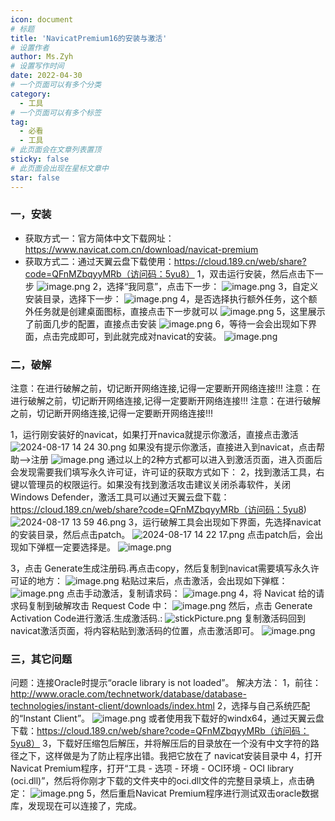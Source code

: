 ```yaml
---
icon: document
# 标题
title: 'NavicatPremium16的安装与激活'
# 设置作者
author: Ms.Zyh
# 设置写作时间
date: 2022-04-30
# 一个页面可以有多个分类
category:
  - 工具
# 一个页面可以有多个标签
tag:
  - 必看
  - 工具
# 此页面会在文章列表置顶
sticky: false
# 此页面会出现在星标文章中
star: false
---
```


### 一，安装
- 获取方式一：官方简体中文下载网址：https://www.navicat.com.cn/download/navicat-premium
- 获取方式二：通过天翼云盘下载使用：https://cloud.189.cn/web/share?code=QFnMZbqyyMRb（访问码：5yu8）
1，双击运行安装，然后点击下一步
![image.png](http://img.zouyh.top/article-img/20240917135156419.png)
2，选择“我同意”，点击下一步：
![image.png](http://img.zouyh.top/article-img/20240917135156420.png)
3，自定义安装目录，选择下一步：
![image.png](http://img.zouyh.top/article-img/20240917135159431.png)
4，是否选择执行额外任务，这个额外任务就是创建桌面图标，直接点击下一步就可以
![image.png](http://img.zouyh.top/article-img/20240917135158428.png)
5，这里展示了前面几步的配置，直接点击安装
![image.png](http://img.zouyh.top/article-img/20240917135157425.png)
6，等待一会会出现如下界面，点击完成即可，到此就完成对navicat的安装。
![image.png](http://img.zouyh.top/article-img/20240917135157423.png)
### 二，破解
注意：在进行破解之前，切记断开网络连接,记得一定要断开网络连接!!!
注意：在进行破解之前，切记断开网络连接,记得一定要断开网络连接!!!
注意：在进行破解之前，切记断开网络连接,记得一定要断开网络连接!!!


1，运行刚安装好的navicat，如果打开navica就提示你激活，直接点击激活
![2024-08-17 14 24 30.png](http://img.zouyh.top/article-img/20240917135156421.png)
如果没有提示你激活，直接进入到navicat，点击帮助–>注册
![image.png](http://img.zouyh.top/article-img/20240917135158426.png)
通过以上的2种方式都可以进入到激活页面，进入页面后会发现需要我们填写永久许可证，许可证的获取方式如下：
2，找到激活工具，右键以管理员的权限运行。如果没有找到激活攻击建议关闭杀毒软件，关闭Windows Defender，激活工具可以通过天翼云盘下载：https://cloud.189.cn/web/share?code=QFnMZbqyyMRb（访问码：5yu8)
![2024-08-17 13 59 46.png](http://img.zouyh.top/article-img/20240917135155417.png)
3，运行破解工具会出现如下界面，先选择navicat的安装目录，然后点击patch。
![2024-08-17 14 22 17.png](http://img.zouyh.top/article-img/20240917135157424.png)
点击patch后，会出现如下弹框一定要选择是。
![image.png](http://img.zouyh.top/article-img/20240917135155418.png)

3，点击 Generate生成注册码.再点击copy，然后复制到navicat需要填写永久许可证的地方：
![image.png](http://img.zouyh.top/article-img/20240917135200433.png)
粘贴过来后，点击激活，会出现如下弹框：
![image.png](http://img.zouyh.top/article-img/20240917135200434.png)
点击手动激活，复制请求码：
![image.png](http://img.zouyh.top/article-img/20240917135200435.png)
4，将 Navicat 给的请求码复制到破解攻击 Request Code 中：
![image.png](http://img.zouyh.top/article-img/20240917135156422.png)
然后，点击 Generate Activation Code进行激活.生成激活码.:
![stickPicture.png](http://img.zouyh.top/article-img/20240917135158427.png)
复制激活码回到navicat激活页面，将内容粘贴到激活码的位置，点击激活即可。
![image.png](http://img.zouyh.top/article-img/20240917135158429.png)
### 三，其它问题
问题：连接Oracle时提示“oracle library is not loaded”。
解决方法：
1，前往：http://www.oracle.com/technetwork/database/database-technologies/instant-client/downloads/index.html
2，选择与自己系统匹配的“Instant Client”。
![image.png](http://img.zouyh.top/article-img/20240917135159432.png)
或者使用我下载好的windx64，通过天翼云盘下载：https://cloud.189.cn/web/share?code=QFnMZbqyyMRb（访问码：5yu8）
3，下载好压缩包后解压，并将解压后的目录放在一个没有中文字符的路径之下，这样做是为了防止程序出错。我把它放在了 navicat安装目录中
4，打开Navicat Premium程序，打开“工具 - 选项 - 环境 - OCI环境 - OCI library (oci.dll)”，然后将你刚才下载的文件夹中的oci.dll文件的完整目录填上，点击确定：
![image.png](http://img.zouyh.top/article-img/20240917135159430.png)
5，然后重启Navicat Premium程序进行测试双击oracle数据库，发现现在可以连接了，完成。
